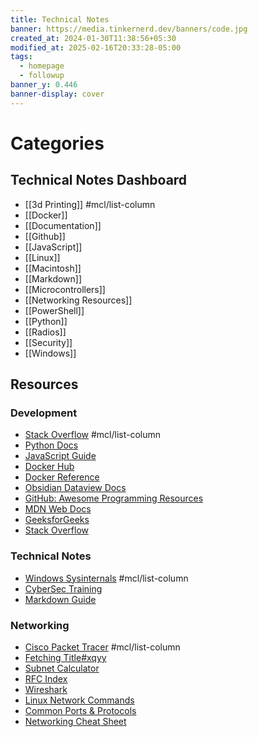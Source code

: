 ```yaml
---
title: Technical Notes
banner: https://media.tinkernerd.dev/banners/code.jpg
created_at: 2024-01-30T11:38:56+05:30
modified_at: 2025-02-16T20:33:28-05:00
tags:
  - homepage
  - followup
banner_y: 0.446
banner-display: cover
---
```

# Categories
## Technical Notes Dashboard  
- [[3d Printing]]  #mcl/list-column
- [[Docker]]
- [[Documentation]]
- [[Github]]
- [[JavaScript]]
- [[Linux]]
- [[Macintosh]]
- [[Markdown]]
- [[Microcontrollers]]
- [[Networking Resources]]
- [[PowerShell]]
- [[Python]]
- [[Radios]]
- [[Security]]
- [[Windows]]

## Resources
### Development
- [Stack Overflow](https://stackoverflow.com/) #mcl/list-column
- [Python Docs](https://docs.python.org/3/)
- [JavaScript Guide](https://developer.mozilla.org/en-US/docs/Web/JavaScript)
- [Docker Hub](https://hub.docker.com/)
- [Docker Reference](https://docs.docker.com/reference/)
- [Obsidian Dataview Docs](https://blacksmithgu.github.io/obsidian-dataview/) 
- [GitHub: Awesome Programming Resources](https://github.com/sindresorhus/awesome)
- [MDN Web Docs](https://developer.mozilla.org/en-US/)
- [GeeksforGeeks](https://www.geeksforgeeks.org/)
- [Stack Overflow](https://stackoverflow.com/)
### Technical Notes
- [Windows Sysinternals](https://docs.microsoft.com/en-us/sysinternals/) #mcl/list-column
- [CyberSec Training](https://www.cybrary.it/)
- [Markdown Guide](https://www.markdownguide.org/)
### Networking
- [Cisco Packet Tracer](https://www.netacad.com/courses/packet-tracer) #mcl/list-column
- [Fetching Title#xqyy](https://www.netacad.com/courses/packet-tracer)
- [Subnet Calculator](https://www.subnet-calculator.com/)
- [RFC Index](https://www.ietf.org/rfc.html)
- [Wireshark](https://www.wireshark.org/) 
- [Linux Network Commands](https://www.tecmint.com/linux-network-commands/)
- [Common Ports & Protocols](https://www.iana.org/assignments/service-names-port-numbers/service-names-port-numbers.xhtml)
- [Networking Cheat Sheet](https://cheatography.com/it/networking/)
